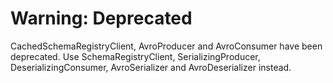 # Warning: Deprecated

CachedSchemaRegistryClient, AvroProducer and AvroConsumer have been
deprecated. Use SchemaRegistryClient, SerializingProducer,
DeserializingConsumer, AvroSerializer and AvroDeserializer instead.
